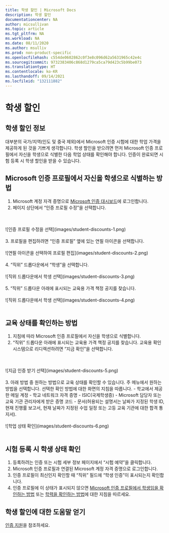 ```yaml
---
title: 학생 할인 | Microsoft Docs
description: 학생 할인
documentationcenter: NA
author: micsullivan
ms.topic: article
ms.tgt_pltfrm: NA
ms.workload: NA
ms.date: 08/11/2020
ms.author: msulliv
ms.prod: non-product-specific
ms.openlocfilehash: c554de0602862c0f3e8c096d62a5631965c42e4c
ms.sourcegitcommit: 9732383406c868d1279ca5ca79d423c5b99be073
ms.translationtype: HT
ms.contentlocale: ko-KR
ms.lasthandoff: 09/14/2021
ms.locfileid: "132111882"
---
```

# <a name="student-discounts"></a>학생 할인

## <a name="about-student-discounts"></a>학생 할인 정보

대부분의 국가/지역(인도 및 중국 제외)에서 Microsoft 인증 시험에 대한 학업 가격을 제공하게 된 것을 기쁘게 생각합니다. 학생 할인을 받으려면 먼저 Microsoft 인증 프로필에서 자신을 학생으로 식별한 다음 학업 상태를 확인해야 합니다. 인증이 완료되면 시험 등록 시 학생 할인을 받을 수 있습니다.

## <a name="how-to-identify-yourself-as-a-student-in-your-microsoft-certification-profile"></a><a name="how-to-identify-yourself-as-student-in-profile"></a> Microsoft 인증 프로필에서 자신을 학생으로 식별하는 방법

1. Microsoft 계정 자격 증명으로 [Microsoft 인증 대시보드](https://aka.ms/certdashboard)에 로그인합니다.
2. 페이지 상단에서 “인증 프로필 수정”을 선택합니다.
<br/>
<br/>
![인증 프로필 수정을 선택](images/student-discounts-1.png)
<br/>
<br/>
3. 프로필을 편집하려면 “인증 프로필” 옆에 있는 연필 아이콘을 선택합니다.
<br/>
<br/>
![연필 아이콘을 선택하여 프로필 편집](images/student-discounts-2.png)
<br/>
<br/>
4. “직위” 드롭다운에서 “학생”을 선택합니다.
<br/>
<br/>
![직위 드롭다운에서 학생 선택](images/student-discounts-3.png)
<br/>
<br/>
5. “직위” 드롭다운 아래에 표시되는 교육용 가격 책정 공지를 찾습니다.
<br/>
<br/>
![직위 드롭다운에서 학생 선택](images/student-discounts-4.png)
<br/>
<br/>

## <a name="how-to-verify-your-academic-status"></a><a name="how-to-verify-your-academic-status"></a> 교육 상태를 확인하는 방법

1. 지침에 따라 Microsoft 인증 프로필에서 자신을 학생으로 식별합니다.
2. “직위” 드롭다운 아래에 표시되는 교육용 가격 책정 공지를 찾습니다. 교육용 확인 시스템으로 리디렉션하려면 “지금 확인”을 선택합니다.
<br/>
<br/>
![지금 인증 받기 선택](images/student-discounts-5.png)
<br/>
<br/>
3. 아래 방법 중 원하는 방법으로 교육 상태를 확인할 수 있습니다. 주 메뉴에서 원하는 방법을 선택합니다. 선택한 확인 방법에 대한 화면의 지침을 따릅니다.
    - 학교에서 제공한 메일 계정
    - 학교 네트워크 자격 증명
    - ISIC(국제학생증)
    - Microsoft 담당자 또는 교육 기관 관리자에게 받은 증명 코드
    - 문서(허용되는 설명서는 날짜가 지정된 학생 ID, 현재 진행률 보고서, 현재 날짜가 지정된 수업 일정 또는 고등 교육 기관에 대한 합격 통지서).
<br/>
<br/>
![학업 상태 확인](images/student-discounts-6.png)
<br/>
<br/>

## <a name="checking-your-student-status-when-registering-for-an-exam"></a>시험 등록 시 학생 상태 확인

1. 등록하려는 인증 또는 시험 세부 정보 페이지에서 “시험 예약”을 클릭합니다.
2. Microsoft 인증 프로필과 연결된 Microsoft 계정 자격 증명으로 로그인합니다.
3. 인증 프로필이 최신인지 확인할 때 “직위” 필드에 “학생 인증”이 표시되는지 확인합니다.
4. 인증 프로필에 이 상태가 표시되지 않으면 [Microsoft 인증 프로필에서 학생임을 확인하는 방법](#how-to-identify-yourself-as-student-in-profile) 또는 [학력을 확인하는 방법](#how-to-verify-your-academic-status)에 대한 지침을 따르세요.

## <a name="get-help-with-student-discounts"></a>학생 할인에 대한 도움말 얻기

[인증 지원](/learn/certifications/help)을 참조하세요.
